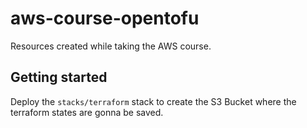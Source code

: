 # aws-course-opentofu

Resources created while taking the AWS course.

## Getting started

Deploy the `stacks/terraform` stack to create the S3 Bucket where the terraform states are gonna be saved.

